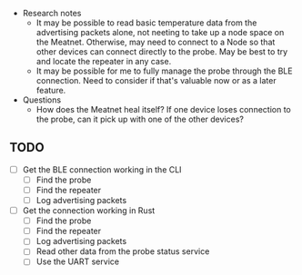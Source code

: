 - Research notes
  - It may be possible to read basic temperature data from the advertising packets alone, not neeting to take up a node space on the Meatnet. Otherwise, may need to connect to a Node so that other devices can connect directly to the probe. May be best to try and locate the repeater in any case.
  - It may be possible for me to fully manage the probe through the BLE connection. Need to consider if that's valuable now or as a later feature.
- Questions
  - How does the Meatnet heal itself? If one device loses connection to the probe, can it pick up with one of the other devices?

## TODO

- [ ] Get the BLE connection working in the CLI
  - [ ] Find the probe
  - [ ] Find the repeater
  - [ ] Log advertising packets
- [ ] Get the connection working in Rust
  - [ ] Find the probe
  - [ ] Find the repeater
  - [ ] Log advertising packets
  - [ ] Read other data from the probe status service
  - [ ] Use the UART service
